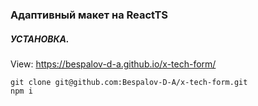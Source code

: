 ### Адаптивный макет на ReactTS ###  
  
##### УСТАНОВКА. #####  
  
View: https://bespalov-d-a.github.io/x-tech-form/
  
```git clone git@github.com:Bespalov-D-A/x-tech-form.git```  
```npm i```
